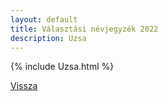 ```yaml
---
layout: default
title: Választási névjegyzék 2022
description: Uzsa
---
```


{% include Uzsa.html %}

[Vissza](./)